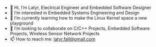 - 👋 Hi, I’m Latyr, Electrical Engineer and Embedded Software Designer
- 👀 I’m interested in Embedded Systems Engineering and Design
- 🌱 I’m currently learning how to make the Linux Kernel space a new playground
- 💞️ I’m looking to collaborate on C/C++ Projects, Embedded Software Projects, Wireless Sensor Network Projects 
- 📫 How to reach me: latyr.fall@gmail.com

<!---
CheikhLatyrFall/CheikhLatyrFall is a ✨ special ✨ repository because its `README.md` (this file) appears on your GitHub profile.
You can click the Preview link to take a look at your changes.
--->
